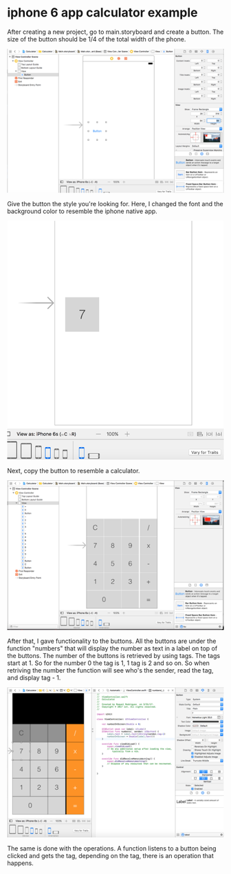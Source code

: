# iphone 6 app calculator example

After creating a new project, go to main.storyboard and create a button. The size of the button should be 1/4 of the total width of the phone. 

![alt text](https://github.com/raquerod/calc/blob/master/images/Screen%20Shot%202017-03-31%20at%2011.20.26%20PM.png "Create Button")

Give the button the style you're looking for. Here, I changed the font and the background color to resemble the iphone native app.

![alt text](https://github.com/raquerod/calc/blob/master/images/Screen%20Shot%202017-04-02%20at%203.07.42%20PM.png "Create Style")

Next, copy the button to resemble a calculator.

![alt text](https://github.com/raquerod/calc/blob/master/images/Screen%20Shot%202017-04-02%20at%203.09.40%20PM.png "Calculator Style")

After that, I gave functionality to the buttons. All the buttons are under the function "numbers" that will display the number as text in a label on top of the buttons. The number of the buttons is retrieved by using tags. The tags start at 1. So for the number 0 the tag is 1, 1 tag is 2 and so on. So when retriving the number the function will see who's the sender, read the tag, and display tag - 1.

![alt text](https://github.com/raquerod/calc/blob/master/images/Screen%20Shot%202017-04-02%20at%204.55.07%20PM.png "Calculator Functionality")

The same is done with the operations. A function listens to a button being clicked and gets the tag, depending on the tag, there is an operation that happens. 


